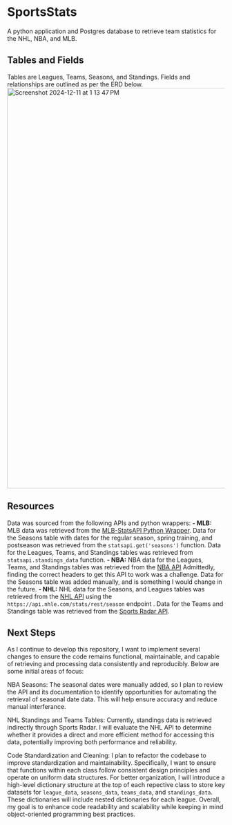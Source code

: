 # SportsStats
A python application and Postgres database to retrieve team statistics for the NHL, NBA, and MLB. 

## Tables and Fields
Tables are Leagues, Teams, Seasons, and Standings. Fields and relationships are outlined as per the ERD below.  
<img width="927" alt="Screenshot 2024-12-11 at 1 13 47 PM" src="https://github.com/user-attachments/assets/407ec0b7-eaa6-44c1-bb82-afeebc2359fe" />

## Resources
Data was sourced from the following APIs and python wrappers:
**- MLB:** MLB data was retrieved from the [MLB-StatsAPI Python Wrapper](https://pypi.org/project/MLB-StatsAPI/). Data for the Seasons table with dates for the regular season, spring training, and postseason was retrieved from the `statsapi.get('seasons')` function. Data for the Leagues, Teams, and Standings tables was retrieved from `statsapi.standings_data` function. 
**- NBA:** NBA data for the Leagues, Teams, and Standings tables was retrieved from the [NBA API](https://github.com/swar/nba_api/blob/master/docs/nba_api/stats/endpoints/leaguestandings.md) Admittedly, finding the correct headers to get this API to work was a challenge. Data for the Seasons table was added manually, and is something I would change in the future.
**- NHL:** NHL data for the Seasons, and Leagues tables was retrieved from the [NHL API](https://github.com/Zmalski/NHL-API-Reference?tab=readme-ov-file#nhl-stats-api-documentation) using the `https://api.nhle.com/stats/rest/season` endpoint . Data for the Teams and Standings table was retrieved from the [Sports Radar API](https://developer.sportradar.com/ice-hockey/reference/nhl-overview).

## Next Steps
As I continue to develop this repository, I want to implement several changes to ensure the code remains functional, maintainable, and capable of retrieving and processing data consistently and reproducibly. Below are some initial areas of focus:

NBA Seasons: The seasonal dates were manually added, so I plan to review the API and its documentation to identify opportunities for automating the retrieval of seasonal date data. This will help ensure accuracy and reduce manual interferance.

NHL Standings and Teams Tables: Currently, standings data is retrieved indirectly through Sports Radar. I will evaluate the NHL API to determine whether it provides a direct and more efficient method for accessing this data, potentially improving both performance and reliability.

Code Standardization and Cleaning: I plan to refactor the codebase to improve standardization and maintainability. Specifically,  I want to ensure that functions within each class follow consistent design principles and operate on uniform data structures. For better organization, I will introduce a high-level dictionary structure at the top of each repective class to store key datasets for `league_data`, `seasons_data`, `teams_data`, and `standings_data`. These dictionaries will include nested dictionaries for each league. Overall, my goal is to enhance code readability and scalability while keeping in mind object-oriented programming best practices.


